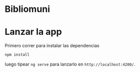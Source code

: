 # Bibliomuni

# Lanzar la app
Primero correr  para instalar las dependencias
```bash
npm install
```
luego
tipear 
```ng serve``` 
para lanzarlo en `http://localhost:4200/`.